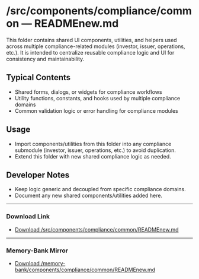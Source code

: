 # /src/components/compliance/common — READMEnew.md

This folder contains shared UI components, utilities, and helpers used across multiple compliance-related modules (investor, issuer, operations, etc.). It is intended to centralize reusable compliance logic and UI for consistency and maintainability.

## Typical Contents
- Shared forms, dialogs, or widgets for compliance workflows
- Utility functions, constants, and hooks used by multiple compliance domains
- Common validation logic or error handling for compliance modules

## Usage
- Import components/utilities from this folder into any compliance submodule (investor, issuer, operations, etc.) to avoid duplication.
- Extend this folder with new shared compliance logic as needed.

## Developer Notes
- Keep logic generic and decoupled from specific compliance domains.
- Document any new shared components/utilities added here.

---

### Download Link
- [Download /src/components/compliance/common/READMEnew.md](sandbox:/Users/neilbatchelor/Cursor/1/src/components/compliance/common/READMEnew.md)

---

### Memory-Bank Mirror
- [Download /memory-bank/components/compliance/common/READMEnew.md](sandbox:/Users/neilbatchelor/Cursor/1/memory-bank/components/compliance/common/READMEnew.md)
